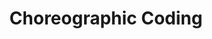 ---
slug: choreographic-coding
type: event
event_type: Concert
title: Choreographic Coding
venue: Het Huis Utrecht
date_time: 'Wednesday, April 19th, Doors 19:30 / Show: 20:00'
schedule:
    -   time: t19:30
        item: Doors
    -   time: t20:00
        item: $botbop-integers-strings
    -   time: t20:30
        item: $codes-for-a-dance
        hide_time: True
    -   time: t20:50
        item: $the-machine-is-learning
        hide_time: True
    -   time: t21:15
        item: Changeover
        hidden: True
        hide_time: True
    -   time: t21:45
        item: $poetry-attack-01
        hide_time: True
    -   time: t22:15
        item: $we-all-begin-in-abstraction
        hide_time: True
    -   time: t22:35
        item: $human-computer-counter-choreographies-beta
        hide_time: True
    -   time: t22:55
        item: $the-cuckoo-s-nest
        hide_time: True
    -   time: t23:15
        item: Headroom
        hidden: True
        hide_time: True
    -   time: t~ 23:30
        item: End of Concert
---